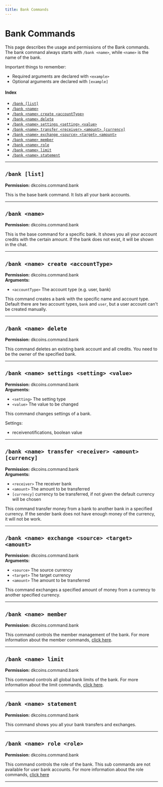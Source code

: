 ```yaml
---
title: Bank Commands
---
```


# Bank Commands

This page describes the usage and permissions of the Bank commands. The bank command always 
starts with `/bank <name>`, while `<name>` is the name of the bank.

Important things to remember:

* Required arguments are declared with ```<example>```
* Optional arguments are declared with ```[example]```

#### Index

* [```/bank [list]```](#bank-list)
* [```/bank <name>```](#bank-name)
* [```/bank <name> create <accountType>```](#bank-name-create-accounttype)
* [```/bank <name> delete```](#bank-name-delete)
* [```/bank <name> settings <setting> <value>```](#bank-name-settings-setting-value)
* [```/bank <name> transfer <receiver> <amount> [currency]```](#bank-name-transfer-receiver-amount-currency)
* [```/bank <name> exchange <source> <target> <amount>```](#bank-name-exchange-source-target-amount)
* [```/bank <name> member```](#bank-name-member)
* [```/bank <name> role```](#bank-name-role-role)
* [```/bank <name> limit```](#bank-name-limit)
* [```/bank <name> statement```](#bank-name-statement)
***

## **```/bank [list]```**

**Permission:** dkcoins.command.bank<br />

This is the base bank command. It lists all your bank accounts.

***

## **```/bank <name>```**

**Permission:** dkcoins.command.bank<br />

This is the base command for a specific bank. It shows you all your account credits with the certain amount.
If the bank does not exist, it will be shown in the chat. 

***

## **```/bank <name> create <accountType>```**

**Permission:** dkcoins.command.bank<br />
**Arguments:**

* `<accountType>` The account type (e.g. user, bank)

This command creates a bank with the specific name and account type.
Default there are two account types, `bank` and `user`, but a user account can't be created manually.

***

## **```/bank <name> delete```**

**Permission:** dkcoins.command.bank<br />

This command deletes an existing bank account and all credits. You need to be the owner of the specified bank.

***

## **```/bank <name> settings <setting> <value>```**

**Permission:** dkcoins.command.bank<br />
**Arguments:**

* `<setting>` The setting type
* `<value>` The value to be changed

This command changes settings of a bank.

Settings:
* receivenotifications, boolean value

***

## **```/bank <name> transfer <receiver> <amount> [currency]```**

**Permission:** dkcoins.command.bank<br />
**Arguments:**

* `<receiver>` The receiver bank
* `<amount>` The amount to be transferred
* `[currency]` currency to be transferred, if not given the default currency will be chosen

This command transfer money from a bank to another bank in a specified currency. If the sender bank does not have enough
money of the currency, it will not be work.

***

## **```/bank <name> exchange <source> <target> <amount>```**

**Permission:** dkcoins.command.bank<br />
**Arguments:**

* `<source>` The source currency
* `<target>` The target currency
* `<amount>` The amount to be transferred

This command exchanges a specified amount of money from a currency to another specified currency.

***

## **```/bank <name> member```**

**Permission:** dkcoins.command.bank<br />

This command controls the member management of the bank. 
For more information about the member commands, [click here](bank-member-commands.md).

***

## **```/bank <name> limit```**

**Permission:** dkcoins.command.bank<br />

This command controls all global bank limits of the bank.
For more information about the limit commands, [click here](bank-limit-commands.md).

***

## **```/bank <name> statement```**

**Permission:** dkcoins.command.bank<br />

This command shows you all your bank transfers and exchanges.

***

## **```/bank <name> role <role>```**

**Permission:** dkcoins.command.bank<br />

This command controls the role of the bank. This sub commands are not available for user bank accounts.
For more information about the role commands, [click here](bank-role-commands.md)

***